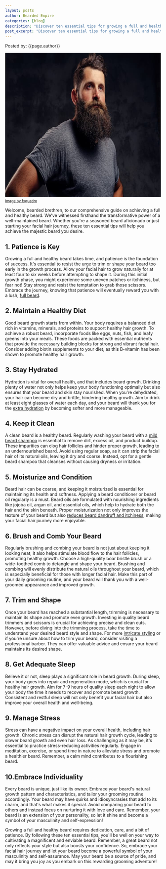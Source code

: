 ```yaml
---
layout: posts
author: Bearded Empire
categories: [blog]
description: "Discover ten essential tips for growing a full and healthy beard in this comprehensive guide. From practicing patience during early growth to embracing individuality, this article covers diet, hydration, grooming, trimming, and stress management. With these practical insights, readers can embark on a rewarding facial hair journey, showcasing a well-groomed, confident, and enviable beard."
post_excerpt: "Discover ten essential tips for growing a full and healthy beard in this comprehensive guide. From practicing patience during early growth to embracing individuality, this article covers diet, hydration, grooming, trimming, and stress management. With these practical insights, readers can embark on a rewarding facial hair journey, showcasing a well-groomed, confident, and enviable beard."
---
```


Posted by: {{page.author}}

<p class="text-right">
<img src="/assets/img/posts/essential-beard.jpg" alt="Man with a healthy beard" class="post-img" width="700" height="467">
<small class="text-right"><a href="https://www.freepik.com/free-photo/close-up-portrait-hipster-with-full-beard-stylish-haircut-dressed-gray-t-shirt-stands-studio-dark-background_27481153.htm" rel="nofollow" target="_blank">Image by fxquadro</a></small>
</p>

Welcome, bearded brethren, to our comprehensive guide on achieving a full and healthy beard. We've witnessed firsthand the transformative power of a well-maintained beard. Whether you're a seasoned beard aficionado or just starting your facial hair journey, these ten essential tips will help you achieve the majestic beard you desire.

## 1. Patience is Key

Growing a full and healthy beard takes time, and patience is the foundation of success. It's essential to resist the urge to trim or shape your beard too early in the growth process. Allow your facial hair to grow naturally for at least four to six weeks before attempting to shape it. During this initial growth phase, you might experience some uneven patches or itchiness, but fear not! Stay strong and resist the temptation to grab those scissors. Embrace the journey, knowing that patience will eventually reward you with a lush, <a href="https://livebearded.com/?rfsn=7126401.6518d8&utm_source=refersion&utm_medium=affiliate&utm_campaign=7126401.6518d8" target="_blank" rel="sponsored">full beard</a>.

## 2. Maintain a Healthy Diet

Good beard growth starts from within. Your body requires a balanced diet rich in vitamins, minerals, and proteins to support healthy hair growth. To achieve a robust beard, incorporate foods like eggs, nuts, fish, and leafy greens into your meals. These foods are packed with essential nutrients that provide the necessary building blocks for strong and vibrant facial hair. Consider adding biotin supplements to your diet, as this B-vitamin has been shown to promote healthy hair growth.

## 3. Stay Hydrated

Hydration is vital for overall health, and that includes beard growth. Drinking plenty of water not only helps keep your body functioning optimally but also ensures that your beard and skin stay nourished. When you're dehydrated, your hair can become dry and brittle, hindering healthy growth. Aim to drink at least eight glasses of water each day, and your beard will thank you for the <a href="https://baronialbeard.com/beardedempire" target="_blank" rel="sponsored">extra hydration</a> by becoming softer and more manageable.

## 4. Keep it Clean

A clean beard is a healthy beard. Regularly washing your beard with a <a href="https://beardedveteransclub.com?sca_ref=3255839.NUKJ5ScKZA" target="_blank" rel="sponsored">mild beard shampoo</a> is essential to remove dirt, excess oil, and product buildup. These impurities can clog hair follicles and hinder proper growth, leading to an undernourished beard. Avoid using regular soap, as it can strip the facial hair of its natural oils, leaving it dry and coarse. Instead, opt for a gentle beard shampoo that cleanses without causing dryness or irritation.

## 5. Moisturize and Condition

Beard hair can be coarse, and keeping it moisturized is essential for maintaining its health and softness. Applying a beard conditioner or beard oil regularly is a must. Beard oils are formulated with nourishing ingredients like jojoba oil, argan oil, and essential oils, which help to hydrate both the hair and the skin beneath. Proper moisturization not only improves the texture of your beard but also <a href="https://madvikingbeard.com/beardedempire" target="_blank" rel="sponsored">reduces beard dandruff and itchiness</a>, making your facial hair journey more enjoyable.

## 6. Brush and Comb Your Beard

Regularly brushing and combing your beard is not just about keeping it looking neat; it also helps stimulate blood flow to the hair follicles, promoting healthy growth. Choose a high-quality boar bristle brush or a wide-toothed comb to detangle and shape your beard. Brushing and combing will evenly distribute the natural oils throughout your beard, which is especially beneficial for those with longer facial hair. Make this part of your daily grooming routine, and your beard will thank you with a well-groomed appearance and improved growth.

## 7. Trim and Shape

Once your beard has reached a substantial length, trimming is necessary to maintain its shape and promote even growth. Investing in quality beard trimmers and scissors is crucial for achieving precise and clean cuts. However, before diving into the trimming process, take the time to understand your desired beard style and shape. For more <a href="https://www.myartiusman.com/582.html" target="_blank" rel="sponsored">intricate styling</a> or if you're unsure about how to trim your beard, consider visiting a professional barber. They can offer valuable advice and ensure your beard maintains its desired shape.

## 8. Get Adequate Sleep

Believe it or not, sleep plays a significant role in beard growth. During sleep, your body goes into repair and regeneration mode, which is crucial for healthy hair growth. Aim for 7-9 hours of quality sleep each night to allow your body the time it needs to recover and promote beard growth. Consistent and restful sleep will not only benefit your facial hair but also improve your overall health and well-being.

## 9. Manage Stress

Stress can have a negative impact on your overall health, including hair growth. Chronic stress can disrupt the natural hair growth cycle, leading to slower beard growth and even hair loss. As challenging as it may be, it's essential to practice stress-reducing activities regularly. Engage in meditation, exercise, or spend time in nature to alleviate stress and promote a healthier beard. Remember, a calm mind contributes to a flourishing beard.

## 10.Embrace Individuality

Every beard is unique, just like its owner. Embrace your beard's natural growth pattern and characteristics, and tailor your grooming routine accordingly. Your beard may have quirks and idiosyncrasies that add to its charm, and that's what makes it special. Avoid comparing your beard to others and instead focus on nurturing it with love and care. Remember, your beard is an extension of your personality, so let it shine and become a symbol of your masculinity and self-expression!

Growing a full and healthy beard requires dedication, care, and a bit of patience. By following these ten essential tips, you'll be well on your way to cultivating a magnificent and enviable beard. Remember, a great beard not only reflects your style but also boosts your confidence. So, embrace your facial hair journey and let your beard become a powerful symbol of your masculinity and self-assurance. May your beard be a source of pride, and may it bring you joy as you embark on this rewarding grooming adventure!
